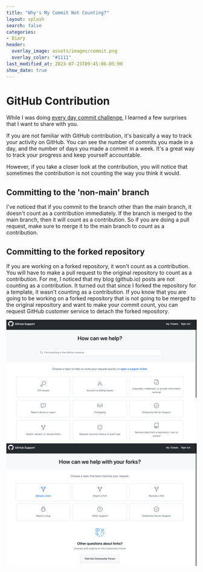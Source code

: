 ```yaml
---
title: "Why's My Commit Not Counting?"
layout: splash
search: false
categories:
- Diary
header:
  overlay_image: assets/images/commit.png
  overlay_color: "#1111"
last_modified_at: 2023-07-23T09:45:06-05:00
show_date: true
---
```


# GitHub Contribution

While I was doing [every day commit challenge](https://she0305.github.io/diary/Diary-everydayCommit1/), I learned a few surprises that I want to share with you.

If you are not familiar with GitHub contribution, it's basically a way to track your activity on GitHub. You can see the number of commits you made in a day, and the number of days you made a commit in a week. It's a great way to track your progress and keep yourself accountable.

However, if you take a closer look at the contribution, you will notice that sometimes the contribution is not counting the way you think it would. 

## Committing to the 'non-main' branch
I've noticed that if you commit to the branch other than the main branch, it doesn't count as a contribution immediately. If the branch is merged to the main branch, then it will count as a contribution. So if you are doing a pull request, make sure to merge it to the main branch to count as a contribution.

## Committing to the forked repository
If you are working on a forked repository, it won't count as a contribution. You will have to make a pull request to the original repository to count as a contribution. For me, I noticed that my blog (github.io) posts are not counting as a contribution. It turned out that since I forked the repository for a template, it wasn't counting as a contribution. If you know that you are going to be working on a forked repository that is not going to be merged to the original repository and want to make your commit count, you can request GitHub customer service to detach the forked repository. 

![img.png](/assets/images/githubCustomer.png)
![img_1.png](/assets/images/githubCustomer2.png)





